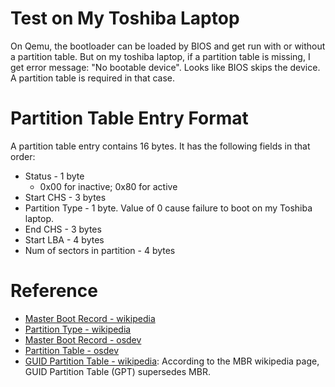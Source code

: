 # Test on My Toshiba Laptop
On Qemu, the bootloader can be loaded by BIOS and get run with or without a partition table. But on my toshiba laptop, if a partition table is missing, I get error message: "No bootable device". Looks like BIOS skips the device. A partition table is required in that case.

# Partition Table Entry Format
A partition table entry contains 16 bytes. It has the following fields in that order:
- Status - 1 byte
  - 0x00 for inactive; 0x80 for active
- Start CHS - 3 bytes
- Partition Type - 1 byte. Value of 0 cause failure to boot on my Toshiba laptop.
- End CHS - 3 bytes
- Start LBA - 4 bytes
- Num of sectors in partition - 4 bytes

# Reference
- [Master Boot Record - wikipedia](https://en.wikipedia.org/wiki/Master_boot_record)
- [Partition Type - wikipedia](https://en.wikipedia.org/wiki/Partition_type)
- [Master Boot Record - osdev](https://wiki.osdev.org/MBR_(x86))
- [Partition Table - osdev](https://wiki.osdev.org/Partition_Table)
- [GUID Partition Table - wikipedia](https://en.wikipedia.org/wiki/GUID_Partition_Table): According to the MBR wikipedia page, GUID Partition Table (GPT) supersedes MBR.
